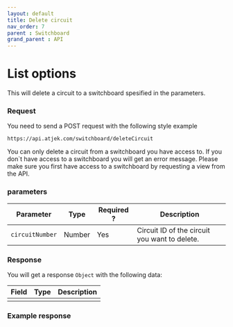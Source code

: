 ```yaml
---
layout: default
title: Delete circuit
nav_order: 7
parent : Switchboard
grand_parent : API
---
```


# List options
This will delete a circuit to a switchboard spesified in the parameters. 

### Request
You need to send a POST request with the following style example 
```
https://api.atjek.com/switchboard/deleteCircuit
```

You can only delete a circuit from a switchboard you have access to. If you don`t have access to a switchboard you will get an error message. 
Please make sure you first have access to a switchboard by requesting a view from the API.

### parameters 

| Parameter              | Type              | Required ? | Description  |
|------------------------|-------------------|------------|--------------|
| `circuitNumber`        | Number            | Yes        | Circuit ID of the circuit you want to delete. |

### Response
You will get a response `Object` with the following data:

| Field              | Type              | Description  |
|--------------------|-------------------|--------------|
|       |       | | 

### Example response
```
```